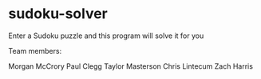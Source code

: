 # sudoku-solver
Enter a Sudoku puzzle and this program will solve it for you

Team members:

Morgan McCrory
Paul Clegg
Taylor Masterson
Chris Lintecum
Zach Harris
